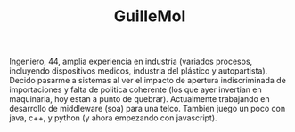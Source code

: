 ﻿---
title: GuilleMol
blog: 
github: guille2604
facebook: 
linkedin: 
trello: 
soy-de: Olivos
---

Ingeniero, 44, amplia experiencia en industria (variados procesos, incluyendo dispositivos medicos, industria del plástico y autopartista).
Decido pasarme a sistemas al ver el impacto de apertura indiscriminada de importaciones y falta de politica coherente (los que ayer invertian en maquinaria, hoy estan a punto de quebrar).
Actualmente trabajando en desarrollo de middleware (soa) para una telco.
Tambien juego un poco con java, c++, y python (y ahora empezando con javascript).
